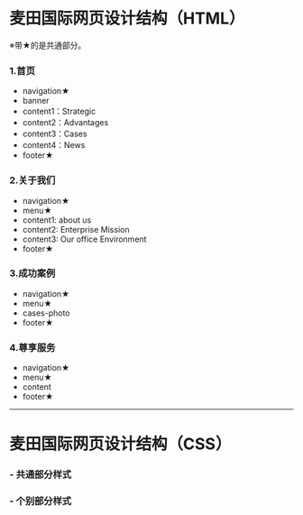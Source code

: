 # 麦田国际网页设计结构（HTML）
※带★的是共通部分。
### 1.首页
- navigation★
- banner
- content1：Strategic
- content2：Advantages
- content3：Cases
- content4：News
- footer★

### 2.关于我们
- navigation★
- menu★
- content1: about us
- content2: Enterprise Mission
- content3: Our office Environment
- footer★

### 3.成功案例
- navigation★
- menu★
- cases-photo
- footer★

### 4.尊享服务
- navigation★
- menu★
- content
- footer★
----

# 麦田国际网页设计结构（CSS）
### - 共通部分样式
### - 个别部分样式